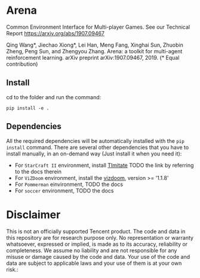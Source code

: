 # Arena
Common Environment Interface for Multi-player Games.
See our Technical Report https://arxiv.org/abs/1907.09467

Qing Wang*, Jiechao Xiong*, Lei Han, Meng Fang, Xinghai Sun, Zhuobin Zheng, Peng Sun, and Zhengyou Zhang. 
Arena: a toolkit for multi-agent reinforcement learning. 
arXiv preprint arXiv:1907.09467, 2019.
(* Equal contribution)


## Install
cd to the folder and run the command:
```
pip install -e .
```


## Dependencies
All the required dependencies will be automatically installed with the `pip install` command.
There are several other dependencies that you have to install manually, in an on-demand way (Just install it when you need it):
* For `StarCraft II` environment, install [TImitate](https://xxxx) TODO the link by referring to the docs therein
* For `ViZDoom` environment, install the [vizdoom](https://github.com/mwydmuch/ViZDoom), version >= '1.1.8'
* For `Pommerman` einvironment, TODO the docs
* For `soccer` environment, TODO the docs


# Disclaimer
This is not an officially supported Tencent product.
The code and data in this repository are for research purpose only. 
No representation or warranty whatsoever, expressed or implied, is made as to its accuracy, reliability or completeness. 
We assume no liability and are not responsible for any misuse or damage caused by the code and data. 
Your use of the code and data are subject to applicable laws and your use of them is at your own risk.:
